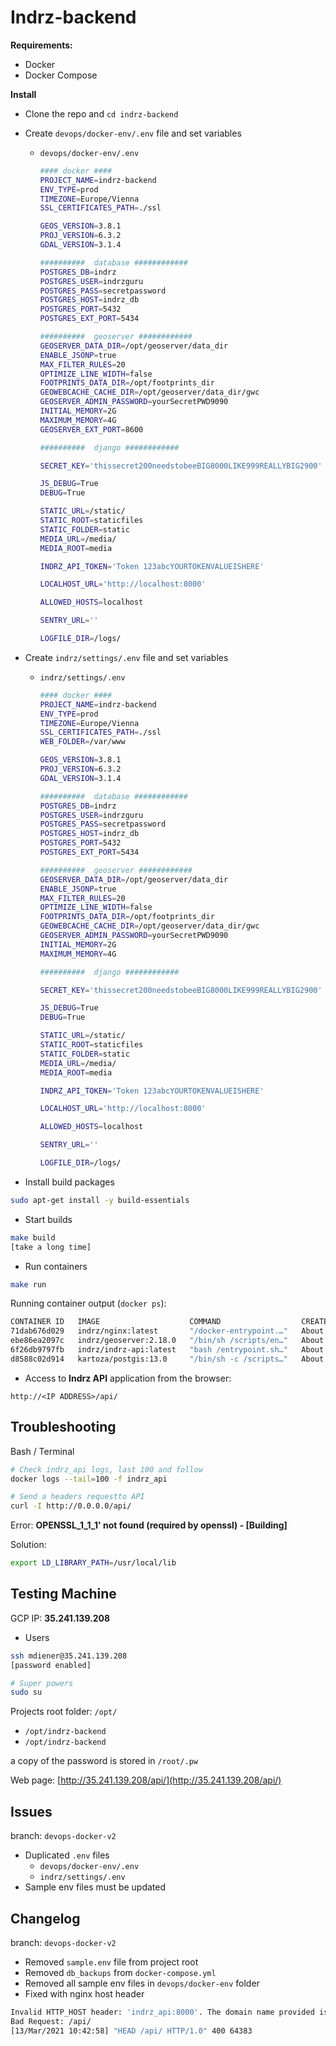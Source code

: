 # Indrz-backend

**Requirements:**

- Docker
- Docker Compose

**Install**

- Clone the repo and `cd indrz-backend`
- Create `devops/docker-env/.env` file and set variables
    - `devops/docker-env/.env`

        ```bash
        #### docker ####
        PROJECT_NAME=indrz-backend
        ENV_TYPE=prod
        TIMEZONE=Europe/Vienna
        SSL_CERTIFICATES_PATH=./ssl

        GEOS_VERSION=3.8.1
        PROJ_VERSION=6.3.2
        GDAL_VERSION=3.1.4

        ##########  database ############
        POSTGRES_DB=indrz
        POSTGRES_USER=indrzguru
        POSTGRES_PASS=secretpassword
        POSTGRES_HOST=indrz_db
        POSTGRES_PORT=5432
        POSTGRES_EXT_PORT=5434

        ##########  geoserver ############
        GEOSERVER_DATA_DIR=/opt/geoserver/data_dir
        ENABLE_JSONP=true
        MAX_FILTER_RULES=20
        OPTIMIZE_LINE_WIDTH=false
        FOOTPRINTS_DATA_DIR=/opt/footprints_dir
        GEOWEBCACHE_CACHE_DIR=/opt/geoserver/data_dir/gwc
        GEOSERVER_ADMIN_PASSWORD=yourSecretPWD9090
        INITIAL_MEMORY=2G
        MAXIMUM_MEMORY=4G
        GEOSERVER_EXT_PORT=8600

        ##########  django ############

        SECRET_KEY='thissecret200needstobeeBIG8000LIKE999REALLYBIG2900'

        JS_DEBUG=True
        DEBUG=True

        STATIC_URL=/static/
        STATIC_ROOT=staticfiles
        STATIC_FOLDER=static
        MEDIA_URL=/media/
        MEDIA_ROOT=media

        INDRZ_API_TOKEN='Token 123abcYOURTOKENVALUEISHERE'

        LOCALHOST_URL='http://localhost:8000'

        ALLOWED_HOSTS=localhost

        SENTRY_URL=''

        LOGFILE_DIR=/logs/
        ```

- Create `indrz/settings/.env` file and set variables
    - `indrz/settings/.env`

        ```bash
        #### docker ####
        PROJECT_NAME=indrz-backend
        ENV_TYPE=prod
        TIMEZONE=Europe/Vienna
        SSL_CERTIFICATES_PATH=./ssl
        WEB_FOLDER=/var/www

        GEOS_VERSION=3.8.1
        PROJ_VERSION=6.3.2
        GDAL_VERSION=3.1.4

        ##########  database ############
        POSTGRES_DB=indrz
        POSTGRES_USER=indrzguru
        POSTGRES_PASS=secretpassword
        POSTGRES_HOST=indrz_db
        POSTGRES_PORT=5432
        POSTGRES_EXT_PORT=5434

        ##########  geoserver ############
        GEOSERVER_DATA_DIR=/opt/geoserver/data_dir
        ENABLE_JSONP=true
        MAX_FILTER_RULES=20
        OPTIMIZE_LINE_WIDTH=false
        FOOTPRINTS_DATA_DIR=/opt/footprints_dir
        GEOWEBCACHE_CACHE_DIR=/opt/geoserver/data_dir/gwc
        GEOSERVER_ADMIN_PASSWORD=yourSecretPWD9090
        INITIAL_MEMORY=2G
        MAXIMUM_MEMORY=4G

        ##########  django ############

        SECRET_KEY='thissecret200needstobeeBIG8000LIKE999REALLYBIG2900'

        JS_DEBUG=True
        DEBUG=True

        STATIC_URL=/static/
        STATIC_ROOT=staticfiles
        STATIC_FOLDER=static
        MEDIA_URL=/media/
        MEDIA_ROOT=media

        INDRZ_API_TOKEN='Token 123abcYOURTOKENVALUEISHERE'

        LOCALHOST_URL='http://localhost:8000'

        ALLOWED_HOSTS=localhost

        SENTRY_URL=''

        LOGFILE_DIR=/logs/
        ```

- Install build packages

```bash
sudo apt-get install -y build-essentials
```

- Start builds

```bash
make build
[take a long time] 
```

- Run containers

```bash
make run
```

Running container output (`docker ps`):

```bash
CONTAINER ID   IMAGE                    COMMAND                  CREATED              STATUS                                 PORTS                                      NAMES
71dab676d029   indrz/nginx:latest       "/docker-entrypoint.…"   About a minute ago   Up About a minute                      0.0.0.0:80->80/tcp, 0.0.0.0:443->443/tcp   nginx
ebe86ea2097c   indrz/geoserver:2.18.0   "/bin/sh /scripts/en…"   About a minute ago   Up About a minute (health: starting)   8443/tcp, 0.0.0.0:8600->8080/tcp           geoserver
6f26db9797fb   indrz/indrz-api:latest   "bash /entrypoint.sh…"   About a minute ago   Up About a minute                      0.0.0.0:8000->8000/tcp                     indrz_api
d8588c02d914   kartoza/postgis:13.0     "/bin/sh -c /scripts…"   About a minute ago   Up About a minute (healthy)            0.0.0.0:5434->5432/tcp                     indrz_db
```

- Access to **Indrz API** application from the browser:

`http://<IP ADDRESS>/api/`

## Troubleshooting

Bash / Terminal

```bash
# Check indrz_api logs, last 100 and follow
docker logs --tail=100 -f indrz_api

# Send a headers requestto API
curl -I http://0.0.0.0/api/
```

Error: **OPENSSL_1_1_1' not found (required by openssl) - [Building]**

Solution:

```bash
export LD_LIBRARY_PATH=/usr/local/lib
```

## Testing Machine

GCP IP: **35.241.139.208**

- Users

```bash
ssh mdiener@35.241.139.208
[password enabled]

# Super powers
sudo su
```

Projects root folder: `/opt/`

- `/opt/indrz-backend`
- `/opt/indrz-backend`

a copy of the password is stored in `/root/.pw`

Web page: [http://35.241.139.208/api/](http://35.241.139.208/api/)

## Issues

branch: `devops-docker-v2`

- Duplicated `.env` files
    - `devops/docker-env/.env`
    - `indrz/settings/.env`
- Sample env files must be updated

## Changelog

branch: `devops-docker-v2`

- Removed `sample.env` file from project root
- Removed `db_backups` from `docker-compose.yml`
- Removed all sample env files in `devops/docker-env` folder
- Fixed with nginx host header

```bash
Invalid HTTP_HOST header: 'indrz_api:8000'. The domain name provided is not valid according to RFC 1034/1035.
Bad Request: /api/
[13/Mar/2021 10:42:58] "HEAD /api/ HTTP/1.0" 400 64383
```
